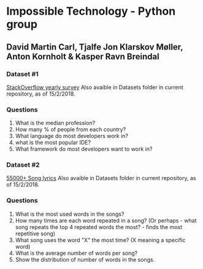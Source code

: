 # Impossible Technology - Python group
## David Martin Carl, Tjalfe Jon Klarskov Møller, Anton Kornholt & Kasper Ravn Breindal

### Dataset #1
[StackOverflow yearly survey](https://www.kaggle.com/stackoverflow/so-survey-2017/data)
Also avaible in Datasets folder in current repository, as of 15/2/2018.

### Questions
1. What is the median profession?
2. How many % of people from each country?
3. What language do most developers work in?
4. what is the most popular IDE?
5. What framework do most developers want to work in?

### Dataset #2
[55000+ Song lyrics](https://www.kaggle.com/mousehead/songlyrics/data)
Also avaible in Datasets folder in current repository, as of 15/2/2018.

### Questions
1. What is the most used words in the songs?
2. How many times are each word repeated in a song? (Or perhaps - what song repeats the top 4 repeated words the most? - finds the most repetitive song)
3. What song uses the word "X" the most time? (X meaning a specific word)
4. What is the average number of words per song?
5. Show the distribution of number of words in the songs.
